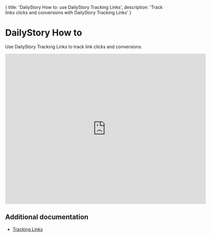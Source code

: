 {
title: 'DailyStory How to: use DailyStory Tracking Links',
description: 'Track links clicks and conversions with DailyStory Tracking Links'
}
# DailyStory How to
Use DailyStory Tracking Links to track link clicks and conversions.

<iframe src="https://player.vimeo.com/video/314488961" width="640" height="480" frameborder="0" webkitallowfullscreen mozallowfullscreen allowfullscreen></iframe>

## Additional documentation
* [Tracking Links](/link-tracking/)
